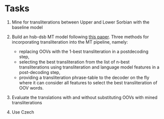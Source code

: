 # Tasks

1. Mine for transliterations between Upper and Lower Sorbian with the baseline model

2. Build an hsb-dsb MT model following [this paper](https://aclanthology.org/E14-4029.pdf). Three methods for incorporating transliteration into the MT pipeline, namely:  
    - replacing OOVs with the 1-best transliteration in a postdecoding step,  
    - selecting the best transliteration from the list of n-best transliterations using
transliteration and language model features in a
post-decoding step,  
    - providing a transliteration
phrase-table to the decoder on the fly where it
can consider all features to select the best transliteration of OOV words.

3. Evaluate the translations with and without substituting OOVs with mined transliterations

4. Use Czech
